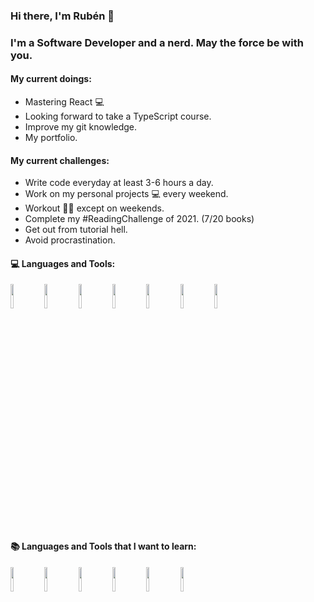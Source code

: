 ### Hi there, I'm Rubén 👋

### I'm a Software Developer and a nerd. May the force be with you.

#### My current doings:
* Mastering React :computer:
* Looking forward to take a TypeScript course.
* Improve my git knowledge.
* My portfolio.
#### My current challenges:
* Write code everyday at least 3-6 hours a day.
* Work on my personal projects :computer: every weekend.
* Workout :weight_lifting_man: except on weekends.
* Complete my #ReadingChallenge of 2021. (7/20 books) 
* Get out from tutorial hell.
* Avoid procrastination.

#### :computer: Languages and Tools:

<p>
  <img width="10%" src="https://www.vectorlogo.zone/logos/w3_html5/w3_html5-ar21.svg">
  <img width="10%" src="https://www.vectorlogo.zone/logos/netlifyapp_watercss/netlifyapp_watercss-ar21.svg">
  <img width="10%" src="https://www.vectorlogo.zone/logos/javascript/javascript-ar21.svg">
  <img width="10%" src="https://www.vectorlogo.zone/logos/nodejs/nodejs-ar21.svg">
  <img width="10%" src="https://www.vectorlogo.zone/logos/reactjs/reactjs-ar21.svg">
  <img width="10%" src="https://www.vectorlogo.zone/logos/mongodb/mongodb-ar21.svg">
  <img width="10%" src="https://www.vectorlogo.zone/logos/git-scm/git-scm-ar21.svg">
</p>

#### :books: Languages and Tools that I want to learn:

<p>
  <img width="10%" src="https://www.vectorlogo.zone/logos/vuejs/vuejs-ar21.svg">
  <img width="10%" src="https://www.vectorlogo.zone/logos/getbootstrap/getbootstrap-ar21.svg">
  <img width="10%" src="https://www.vectorlogo.zone/logos/sass-lang/sass-lang-ar21.svg">
  <img width="10%" src="https://www.vectorlogo.zone/logos/docker/docker-ar21.svg">
  <img width="10%" src="https://www.vectorlogo.zone/logos/ubuntu/ubuntu-ar21.svg">
  <img width="10%" src="https://www.vectorlogo.zone/logos/gnu_bash/gnu_bash-official.svg">
</p>
